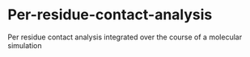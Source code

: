 # Per-residue-contact-analysis
Per residue contact analysis integrated over the course of a molecular simulation
